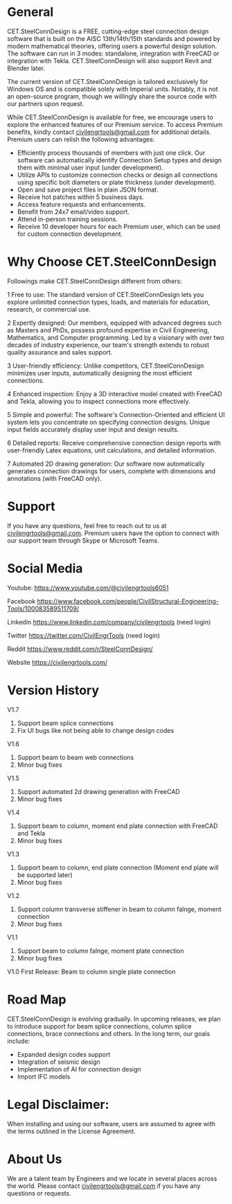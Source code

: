 # General 
CET.SteelConnDesign is a FREE, cutting-edge steel connection design software that is built on the AISC 13th/14th/15th standards and powered by modern mathematical theories, offering users a powerful design solution. The software can run in 3 modes: standalone, integration with FreeCAD or integration with Tekla. CET.SteelConnDesign will also support Revit and Blender later.

The current version of CET.SteelConnDesign is tailored exclusively for Windows OS and is compatible solely with Imperial units. Notably, it is not an open-source program, though we willingly share the source code with our partners upon request.

While CET.SteelConnDesign is available for free, we encourage users to explore the enhanced features of our Premium service. To access Premium benefits, kindly contact civilengrtools@gmail.com for additional details. Premium users can relish the following advantages:

- Efficiently process thousands of members with just one click. Our software can
automatically identify Connection Setup types and design them with minimal user input
(under development).
- Utilize APIs to customize connection checks or design all connections using specific bolt
diameters or plate thickness (under development).
- Open and save project files in plain JSON format.
- Receive hot patches within 5 business days.
- Access feature requests and enhancements.
- Benefit from 24x7 email/video support.
- Attend in-person training sessions.
- Receive 10 developer hours for each Premium user, which can be used for custom
connection development.

# Why Choose CET.SteelConnDesign
Followings make CET.SteelConnDesign different from others:

1 Free to use: The standard version of CET.SteelConnDesign lets you explore unlimited connection types, loads, and materials for education, research, or commercial use.

2 Expertly designed: Our members, equipped with advanced degrees such as Masters and PhDs, possess profound expertise in Civil Engineering, Mathematics, and Computer programming. Led by a visionary with over two decades of industry experience, our team's strength extends to robust quality assurance and sales support.


3 User-friendly efficiency: Unlike competitors, CET.SteelConnDesign minimizes user inputs, automatically designing the most efficient connections.

4 Enhanced inspection: Enjoy a 3D interactive model created with FreeCAD and Tekla, allowing you to inspect connections more effectively.

5 Simple and powerful: The software's Connection-Oriented and efficient UI system lets you concentrate on specifying connection designs. Unique input fields accurately display user input and design results.

6 Detailed reports: Receive comprehensive connection design reports with user-friendly Latex equations, unit calculations, and detailed information.

7 Automated 2D drawing generation: Our software now automatically generates connection drawings for users, complete with dimensions and annotations (with FreeCAD only).

# Support
If you have any questions, feel free to reach out to us at civilengrtools@gmail.com. Premium users have the option to connect with our support team through Skype or Microsoft Teams.

# Social Media
Youtube:
https://www.youtube.com/@civilengrtools6051

Facebook
https://www.facebook.com/people/CivilStructural-Engineering-Tools/100083589511709/

Linkedin 
https://www.linkedin.com/company/civilengrtools (need login)

Twitter
https://twitter.com/CivilEngrTools (need login)

Reddit
https://www.reddit.com/r/SteelConnDesign/

Website
https://civilengrtools.com/

# Version History

V1.7
1. Support beam splice connections
2. Fix UI bugs like not being able to change design codes

V1.6
1. Support beam to beam web connections
1. Minor bug fixes

V1.5
1. Support automated 2d drawing generation with FreeCAD 
1. Minor bug fixes

V1.4
1. Support beam to column, moment end plate connection with FreeCAD and Tekla
2. Minor bug fixes

V1.3
1. Support beam to column, end plate connection (Moment end plate will be supported later)
2. Minor bug fixes

V1.2
1. Support column transverse stiffener in beam to column falnge, moment connection
2. Minor bug fixes

V1.1
1. Support beam to column falnge, moment plate connection
2. Minor bug fixes

V1.0 
First Release: Beam to column single plate connection

# Road Map
CET.SteelConnDesign is evolving gradually. In upcoming releases, we plan to introduce support for beam splice connections, column splice connections, brace connections and others. In the long term, our goals include:

- Expanded design codes support
- Integration of seismic design
- Implementation of AI for connection design
- Import IFC models

# Legal Disclaimer:
When installing and using our software, users are assumed to agree with the terms outlined in the License Agreement. 

# About Us
We are a talent team by Engineers and we locate in several places across the world. Please contact civilengrtools@gmail.com if you have any questions or requests. 

